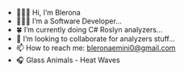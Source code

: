 - 🙋🏽‍♀️ Hi, I’m Blerona
- 👩🏽‍💻 I’m a Software Developer...
- 🍀 I’m currently doing C# Roslyn analyzers...
- 💞️ I’m looking to collaborate for analyzers stuff...
- 📫 How to reach me: bleronaemini0@gmail.com
- 🎧 Glass Animals - Heat Waves
<!---
bleronaemini/bleronaemini is a ✨ special ✨ repository because its `README.md` (this file) appears on your GitHub profile.
You can click the Preview link to take a look at your changes.
--->
